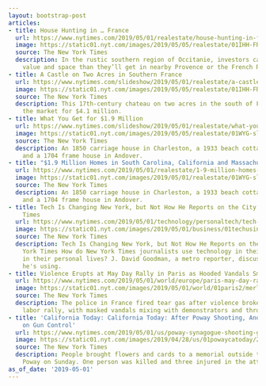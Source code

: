 ```yaml
---
layout: bootstrap-post
articles:
- title: House Hunting in … France
  url: https://www.nytimes.com/2019/05/01/realestate/house-hunting-in-france.html
  image: https://static01.nyt.com/images/2019/05/05/realestate/01IHH-FRANCE-slide-5H7L/01IHH-FRANCE-slide-5H7L-facebookJumbo.jpg
  source: The New York Times
  description: In the rustic southern region of Occitanie, investors can find more
    value and space than they’ll get in nearby Provence or the French Riviera.
- title: A Castle on Two Acres in Southern France
  url: https://www.nytimes.com/slideshow/2019/05/01/realestate/a-castle-on-two-acres-in-southern-france.html
  image: https://static01.nyt.com/images/2019/05/05/realestate/01IHH-FRANCE-slide-ZZ19/01IHH-FRANCE-slide-ZZ19-facebookJumbo.jpg
  source: The New York Times
  description: This 17th-century chateau on two acres in the south of France is on
    the market for $4.1 million.
- title: What You Get for $1.9 Million
  url: https://www.nytimes.com/slideshow/2019/05/01/realestate/what-you-get-for-1-9-million.html
  image: https://static01.nyt.com/images/2019/05/05/realestate/01WYG-slide-6C1A/01WYG-slide-6C1A-facebookJumbo.jpg
  source: The New York Times
  description: An 1850 carriage house in Charleston, a 1933 beach cottage in Carmel
    and a 1704 frame house in Andover.
- title: "$1.9 Million Homes in South Carolina, California and Massachusetts"
  url: https://www.nytimes.com/2019/05/01/realestate/1-9-million-homes-in-south-carolina-california-and-massachusetts.html
  image: https://static01.nyt.com/images/2019/05/01/realestate/01WYG-slide-K4BX/01WYG-slide-K4BX-facebookJumbo.jpg
  source: The New York Times
  description: An 1850 carriage house in Charleston, a 1933 beach cottage in Carmel
    and a 1704 frame house in Andover.
- title: Tech Is Changing New York, but Not How He Reports on the City - The New York
    Times
  url: https://www.nytimes.com/2019/05/01/technology/personaltech/tech-is-changing-new-york-but-not-how-he-reports-on-the-city.html
  image: https://static01.nyt.com/images/2019/05/01/business/01techusing-3/01techusing-3-facebookJumbo.jpg
  source: The New York Times
  description: Tech Is Changing New York, but Not How He Reports on the City The New
    York Times How do New York Times journalists use technology in their jobs and
    in their personal lives? J. David Goodman, a metro reporter, discussed the tech
    he's using.
- title: Violence Erupts at May Day Rally in Paris as Hooded Vandals Smash Vehicles
  url: https://www.nytimes.com/2019/05/01/world/europe/paris-may-day-rally.html
  image: https://static01.nyt.com/images/2019/05/01/world/01paris2/merlin_154223541_51ad8773-2f4d-4f1a-b4ab-80e726fa707e-facebookJumbo.jpg
  source: The New York Times
  description: The police in France fired tear gas after violence broke out at the
    labor rally, with masked vandals mixing with demonstrators and throwing rocks.
- title: 'California Today: California Today: After Poway Shooting, Another Discussion
    on Gun Control'
  url: https://www.nytimes.com/2019/05/01/us/poway-synagogue-shooting-gun-control.html
  image: https://static01.nyt.com/images/2019/04/28/us/01powaycatoday/28poway2-facebookJumbo.jpg
  source: The New York Times
  description: People brought flowers and cards to a memorial outside the Chabad of
    Poway on Sunday. One person was killed and three injured in the attack.
as_of_date: '2019-05-01'
---
```


